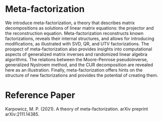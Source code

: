# Meta-factorization

We introduce meta-factorization, a theory that describes matrix decompositions as solutions of linear matrix equations: the projector and the reconstruction equation. Meta-factorization reconstructs known factorizations, reveals their internal structures, and allows for introducing modifications, as illustrated with SVD, QR, and UTV factorizations. The prospect of meta-factorization also provides insights into computational aspects of generalized matrix inverses and randomized linear algebra algorithms. The relations between the Moore-Penrose pseudoinverse, generalized Nystroem method, and the CUR decomposition are revealed here as an illustration. Finally, meta-factorization offers hints on the structure of new factorizations and provides the potential of creating them.

# Reference Paper
Karpowicz, M. P. (2021). A theory of meta-factorization. arXiv preprint arXiv:2111.14385.
